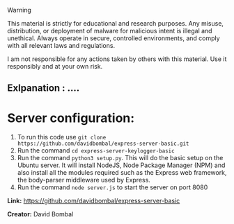 > [!WARNING]
>This material is strictly for educational and research purposes. Any misuse, distribution, or deployment of malware for malicious intent is illegal and unethical. Always operate in secure, controlled environments, and comply with all relevant laws and regulations.
>
>I am not responsible for any actions taken by others with this material. Use it responsibly and at your own risk.


## Exlpanation : .... 


# Server configuration:

1. To run this code use `git clone https://github.com/davidbombal/express-server-basic.git`
2. Run the command `cd express-server-keylogger-basic`
3. Run the command `python3 setup.py`. This will do the basic setup on the Ubuntu server. It will install NodeJS, Node Package Manager (NPM) and also install all the modules required such as the Express web framework, the body-parser middleware used by Express.
4. Run the command `node server.js` to start the server on port 8080

**Link:**       https://github.com/davidbombal/express-server-basic

**Creator:**    David Bombal